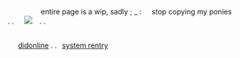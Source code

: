 
⠀⠀⠀⠀⠀⠀⠀⠀⠀⠀⠀ entire page is a wip, sadly ; _ :⠀⠀stop copying my ponies ⠀⠀⠀⠀⠀. .⠀⠀![](https://i.imgur.com/CweKHGA.png) ⠀.   .

⠀⠀⠀⠀⠀⠀⠀⠀⠀⠀⠀⠀⠀
⠀⠀⠀⠀⠀⠀⠀⠀⠀⠀⠀⠀⠀⠀⠀⠀⠀⠀⠀⠀⠀⠀⠀⠀⠀⠀⠀⠀⠀⠀ ⠀⠀⠀⠀⠀⠀⠀[didonline](https://rentry.co/didonline)  . .⠀[system rentry](https://rentry.co/hellgaze)

